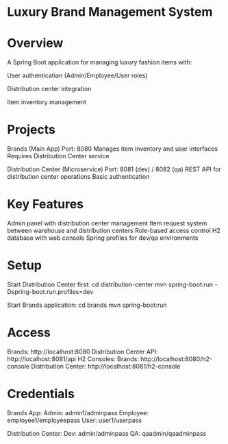 # Luxury Brand Management System

# Overview

A Spring Boot application for managing luxury fashion items with:

User authentication (Admin/Employee/User roles)

Distribution center integration

Item inventory management

# Projects

Brands (Main App)
Port: 8080
Manages item inventory and user interfaces
Requires Distribution Center service

Distribution Center (Microservice)
Port: 8081 (dev) / 8082 (qa)
REST API for distribution center operations
Basic authentication

# Key Features

Admin panel with distribution center management
Item request system between warehouse and distribution centers
Role-based access control
H2 database with web console
Spring profiles for dev/qa environments

# Setup

Start Distribution Center first:
cd distribution-center
mvn spring-boot:run -Dspring-boot.run.profiles=dev

Start Brands application:
cd brands
mvn spring-boot:run

# Access

Brands: http://localhost:8080
Distribution Center API: http://localhost:8081/api
H2 Consoles:
Brands: http://localhost:8080/h2-console
Distribution Center: http://localhost:8081/h2-console

# Credentials

Brands App:
Admin: admin1/adminpass
Employee: employee1/employeepass
User: user1/userpass

Distribution Center:
Dev: admin/adminpass
QA: qaadmin/qaadminpass
